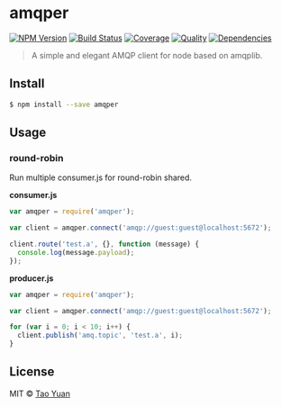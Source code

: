 # amqper 

[![NPM Version](https://img.shields.io/npm/v/amqper.svg?style=flat)](https://www.npmjs.org/package/amqper)
[![Build Status](http://img.shields.io/travis/taoyuan/amqper.svg?style=flat)](https://travis-ci.org/taoyuan/amqper)
[![Coverage](https://coveralls.io/repos/taoyuan/amqper/badge.svg?branch=master)](https://coveralls.io/r/taoyuan/amqper)
[![Quality](https://codeclimate.com/github/taoyuan/amqper/badges/gpa.svg)](https://codeclimate.com/github/taoyuan/amqper)
[![Dependencies](https://img.shields.io/david/taoyuan/amqper.svg?style=flat)](https://david-dm.org/taoyuan/amqper)

> A simple and elegant AMQP client for node based on amqplib.

## Install

```sh
$ npm install --save amqper
```

## Usage

### round-robin

Run multiple consumer.js for round-robin shared.

__consumer.js__

```js
var amqper = require('amqper');

var client = amqper.connect('amqp://guest:guest@localhost:5672');

client.route('test.a', {}, function (message) {
  console.log(message.payload);
});


```

__producer.js__

```js
var amqper = require('amqper');

var client = amqper.connect('amqp://guest:guest@localhost:5672');

for (var i = 0; i < 10; i++) {
  client.publish('amq.topic', 'test.a', i);
}

```

## License

MIT © [Tao Yuan]()
